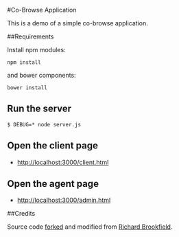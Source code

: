 #Co-Browse Application

This is a demo of a simple co-browse application.

##Requirements

Install npm modules:

```
npm install
```

and bower components:

```
bower install
```

## Run the server

```
$ DEBUG=* node server.js
```

## Open the client page

* [http://localhost:3000/client.html](http://localhost:3000/client.html)

## Open the agent page

* [http://localhost:3000/admin.html](http://localhost:3000/admin.html)


##Credits

Source code [forked](https://github.com/dvideby0/screenshare) and modified from [Richard Brookfield](https://github.com/dvideby0).

